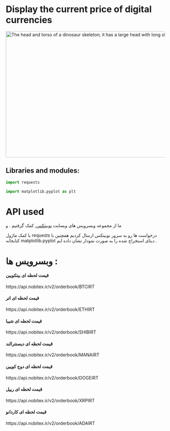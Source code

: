 # Display the current price of digital currencies

<div class="figure">
  <img src="https://s6.uupload.ir/files/screenshot_(3)_6qi7.png"
       alt="The head and torso of a dinosaur skeleton;
            it has a large head with long sharp teeth"
       width="700"
       title = " SIP icon " 
       height="400">

<h2>Libraries and modules:</h2>

```python
import requests

import matplotlib.pyplot as plt
```
# API used

<p>ما از مجموعه وبسرویس های وبسایت  <a href=https://api.nobitex.ir> نوبیتکس.</a> کمک گرفتیم . و </p>
<p>با کمک ماژول requests درخواست ها رو به سرور نوبیتکس ارسال کردیم همچنین با کتابخانه  matplotlib.pyplot دیتای استخراج شده را به صورت نمودار نشان داده ایم .</p>


# وبسرویس ها :

<h4>قیمت لحظه ای بیتکویین</h4>
<p>https://api.nobitex.ir/v2/orderbook/BTCIRT</p>

<h4>قیمت لحظه ای اتر</h4>
<p>https://api.nobitex.ir/v2/orderbook/ETHIRT</p>

<h4>قیمت لحظه ای شیبا</h4>
<p>https://api.nobitex.ir/v2/orderbook/SHIBIRT</p>

<h4>قیمت لحظه ای دیسنترالند</h4>
<p>https://api.nobitex.ir/v2/orderbook/MANAIRT</p>

<h4>قیمت لحظه ای دوج کویین</h4>
<p>https://api.nobitex.ir/v2/orderbook/DOGEIRT</p>

<h4>قیمت لحظه ای ریپل</h4>
<p>https://api.nobitex.ir/v2/orderbook/XRPIRT</p>

<h4>قیمت لحظه ای کاردانو</h4>
<p>https://api.nobitex.ir/v2/orderbook/ADAIRT</p>

